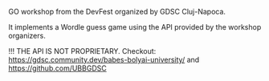 GO workshop from the DevFest organized by GDSC Cluj-Napoca.

It implements a Wordle guess game using the API provided by the workshop organizers.

!!! THE API IS NOT PROPRIETARY.
Checkout: https://gdsc.community.dev/babes-bolyai-university/ and https://github.com/UBBGDSC
